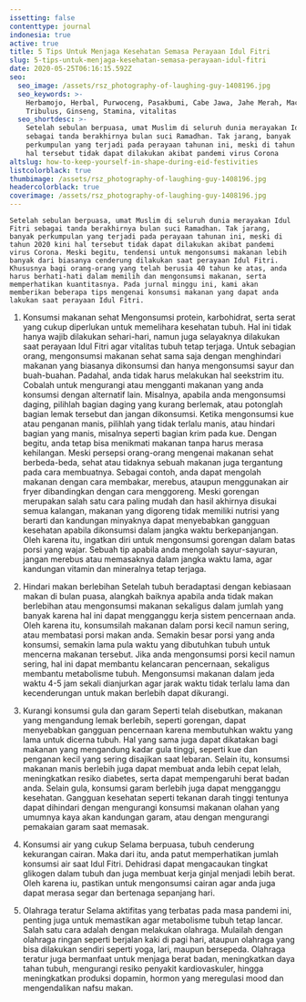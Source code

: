 ```yaml
---
issetting: false
contenttype: journal
indonesia: true
active: true
title: 5 Tips Untuk Menjaga Kesehatan Semasa Perayaan Idul Fitri
slug: 5-tips-untuk-menjaga-kesehatan-semasa-perayaan-idul-fitri
date: 2020-05-25T06:16:15.592Z
seo:
  seo_image: /assets/rsz_photography-of-laughing-guy-1408196.jpg
  seo_keywords: >-
    Herbamojo, Herbal, Purwoceng, Pasakbumi, Cabe Jawa, Jahe Merah, Maca,
    Tribulus, Ginseng, Stamina, vitalitas
  seo_shortdesc: >-
    Setelah sebulan berpuasa, umat Muslim di seluruh dunia merayakan Idul Fitri
    sebagai tanda berakhirnya bulan suci Ramadhan. Tak jarang, banyak
    perkumpulan yang terjadi pada perayaan tahunan ini, meski di tahun 2020 kini
    hal tersebut tidak dapat dilakukan akibat pandemi virus Corona
altslug: how-to-keep-yourself-in-shape-during-eid-festivities
listcolorblack: true
thumbimage: /assets/rsz_photography-of-laughing-guy-1408196.jpg
headercolorblack: true
coverimage: /assets/rsz_photography-of-laughing-guy-1408196.jpg
---
```

	Setelah sebulan berpuasa, umat Muslim di seluruh dunia merayakan Idul Fitri sebagai tanda berakhirnya bulan suci Ramadhan. Tak jarang, banyak perkumpulan yang terjadi pada perayaan tahunan ini, meski di tahun 2020 kini hal tersebut tidak dapat dilakukan akibat pandemi virus Corona. Meski begitu, tendensi untuk mengonsumsi makanan lebih banyak dari biasanya cenderung dilakukan saat perayaan Idul Fitri. Khususnya bagi orang-orang yang telah berusia 40 tahun ke atas, anda harus berhati-hati dalam memilih dan mengonsumsi makanan, serta memperhatikan kuantitasnya. Pada jurnal minggu ini, kami akan memberikan beberapa tips mengenai konsumsi makanan yang dapat anda lakukan saat perayaan Idul Fitri.

1. Konsumsi makanan sehat
	Mengonsumsi protein, karbohidrat, serta serat yang cukup diperlukan untuk memelihara kesehatan tubuh. Hal ini tidak hanya wajib dilakukan sehari-hari, namun juga selayaknya dilakukan saat perayaan Idul Fitri agar vitalitas tubuh tetap terjaga.
	Untuk sebagian orang, mengonsumsi makanan sehat sama saja dengan menghindari makanan yang biasanya dikonsumsi dan hanya mengonsumsi sayur dan buah-buahan. Padahal, anda tidak harus melakukan hal seekstrim itu. Cobalah untuk mengurangi atau mengganti makanan yang anda konsumsi dengan alternatif lain. Misalnya, apabila anda mengonsumsi daging, pilihlah bagian daging yang kurang berlemak, atau potonglah bagian lemak tersebut dan jangan dikonsumsi. Ketika mengonsumsi kue atau penganan manis, pilihlah yang tidak terlalu manis, atau hindari bagian yang manis, misalnya seperti bagian krim pada kue. Dengan begitu, anda tetap bisa menikmati makanan tanpa harus merasa kehilangan.
	Meski persepsi orang-orang mengenai makanan sehat berbeda-beda, sehat atau tidaknya sebuah makanan juga tergantung pada cara membuatnya. Sebagai contoh, anda dapat mengolah makanan dengan cara membakar, merebus, ataupun menggunakan air fryer dibandingkan dengan cara menggoreng. Meski gorengan merupakan salah satu cara paling mudah dan hasil akhirnya disukai semua kalangan, makanan yang digoreng tidak memiliki nutrisi yang berarti dan kandungan minyaknya dapat menyebabkan gangguan kesehatan apabila dikonsumsi dalam jangka waktu berkepanjangan. Oleh karena itu, ingatkan diri untuk mengonsumsi gorengan dalam batas porsi yang wajar. Sebuah tip apabila anda mengolah sayur-sayuran, jangan merebus atau memasaknya dalam jangka waktu lama, agar kandungan vitamin dan mineralnya tetap terjaga.
 
2. Hindari makan berlebihan
	Setelah tubuh beradaptasi dengan kebiasaan makan di bulan puasa, alangkah baiknya apabila anda tidak makan berlebihan atau mengonsumsi makanan sekaligus dalam jumlah yang banyak karena hal ini dapat mengganggu kerja sistem pencernaan anda. Oleh karena itu, konsumsilah makanan dalam porsi kecil namun sering, atau membatasi porsi makan anda. Semakin besar porsi yang anda konsumsi, semakin lama pula waktu yang dibutuhkan tubuh untuk mencerna makanan tersebut. Jika anda mengonsumsi porsi kecil namun sering, hal ini dapat membantu kelancaran pencernaan, sekaligus membantu metabolisme tubuh. Mengonsumsi makanan dalam jeda waktu 4-5 jam sekali dianjurkan agar jarak waktu tidak terlalu lama dan kecenderungan untuk makan berlebih dapat dikurangi.
 
3. Kurangi konsumsi gula dan garam
	Seperti telah disebutkan, makanan yang mengandung lemak berlebih, seperti gorengan, dapat menyebabkan gangguan pencernaan karena membutuhkan waktu yang lama untuk dicerna tubuh. Hal yang sama juga dapat dikatakan bagi makanan yang mengandung kadar gula tinggi, seperti kue dan penganan kecil yang sering disajikan saat lebaran. Selain itu, konsumsi makanan manis berlebih juga dapat membuat anda lebih cepat lelah, meningkatkan resiko diabetes, serta dapat mempengaruhi berat badan anda.
	Selain gula, konsumsi garam berlebih juga dapat mengganggu kesehatan. Gangguan kesehatan seperti tekanan darah tinggi tentunya dapat dihindari dengan mengurangi konsumsi makanan olahan yang umumnya kaya akan kandungan garam, atau dengan mengurangi pemakaian garam saat memasak.

4. Konsumsi air yang cukup
	Selama berpuasa, tubuh cenderung kekurangan cairan. Maka dari itu, anda patut memperhatikan jumlah konsumsi air saat Idul Fitri. Dehidrasi dapat mengacaukan tingkat glikogen dalam tubuh dan juga membuat kerja ginjal menjadi lebih berat. Oleh karena iu, pastikan untuk mengonsumsi cairan agar anda juga dapat merasa segar dan bertenaga sepanjang hari.

5. Olahraga teratur
	Selama aktifitas yang terbatas pada masa pandemi ini, penting juga untuk memastikan agar metabolisme tubuh tetap lancar. Salah satu cara adalah dengan melakukan olahraga. Mulailah dengan olahraga ringan seperti berjalan kaki di pagi hari, ataupun olahraga yang bisa dilakukan sendiri seperti yoga, lari, maupun bersepeda. Olahraga teratur juga bermanfaat untuk menjaga berat badan, meningkatkan daya tahan tubuh, mengurangi resiko penyakit kardiovaskuler, hingga meningkatkan produksi dopamin, hormon yang meregulasi mood dan mengendalikan nafsu makan. 
